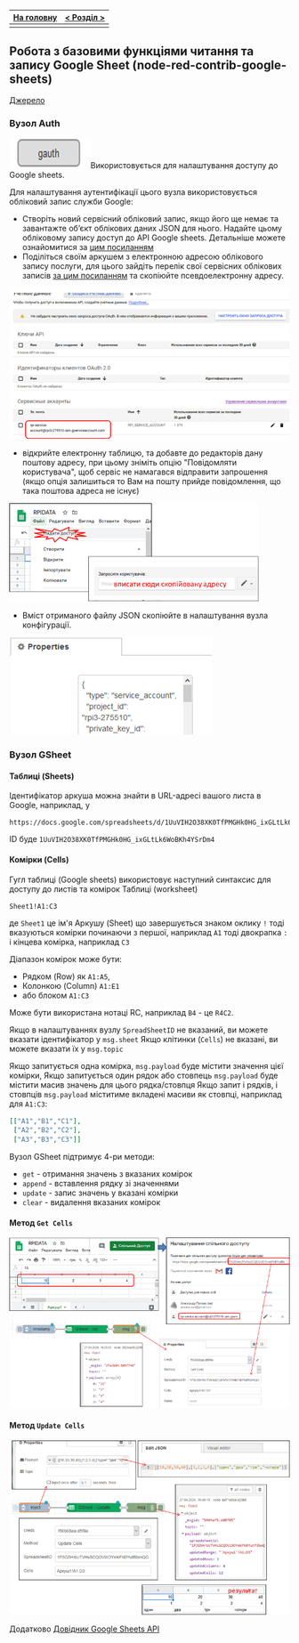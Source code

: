 | [На головну](../) | [ < Розділ > ](README.md) |
| ----------------- | ------------------------- |
|                   |                           |

## Робота з базовими функціями читання та запису Google Sheet (node-red-contrib-google-sheets) 

[Джерело](https://flows.nodered.org/node/node-red-contrib-google-sheets)

### Вузол Auth

![](media/gauth.png)Використовується для налаштування доступу до Google sheets. 

Для налаштування аутентифікації цього вузла використовується обліковий запис служби Google:

- Створіть новий сервісний обліковий запис, якщо його ще немає та завантажте об’єкт облікових даних JSON для нього. Надайте цьому обліковому запису доступ до API Google sheets. Детальніше можете ознайомитися за [цим посиланням](https://pupenasan.github.io/ProgIngContrSystems/%D0%94%D0%BE%D0%B2%D1%96%D0%B4%D0%BD%D0%B8%D0%BA%D0%B8/googleauth.html?fbclid=IwAR0nyEx86eXOWj1xzy8Ddt0KcDc5XC4zw50yGmg8JXoplGPurO4W_6XtZ6A) 
- Поділіться своїм аркушем з електронною адресою облікового запису послуги, для цього зайдіть перелік свої сервісних облікових записів [за цим посиланням](https://console.cloud.google.com/apis/credentials)  та скопіюйте псевдоелектронну адресу.  

![](media/4.png)

- відкрийте електронну таблицю, та добавте до редакторів дану поштову адресу, при цьому зніміть опцію "Повідомляти користувача", щоб сервіс не намагався відправити запрошення (якщо опція залишиться то Вам на пошту прийде повідомлення, що така поштова адреса не існує)

![](media/5.png)

-   Вміст отриманого файлу JSON скопіюйте в налаштування вузла конфігурації. 

![](media/1.png)

### Вузол GSheet

#### Таблиці (Sheets)

Ідентифікатор аркуша можна знайти в URL-адресі вашого листа в Google, наприклад, у

```http
https://docs.google.com/spreadsheets/d/1UuVIH2O38XK0TfPMGHk0HG_ixGLtLk6WoBKh4YSrDm4/edit#gid=0
```

ID буде `1UuVIH2O38XK0TfPMGHk0HG_ixGLtLk6WoBKh4YSrDm4`

#### Комірки (Cells)

Гугл таблиці (Google sheets) використовує наступний синтаксис для доступу до листів та комірок Таблиці (worksheet)

```
Sheet1!A1:C3
```

де `Sheet1` це ім'я Аркушу (Sheet) що завершується знаком оклику `!` тоді вказуються комірки починаючи з першої, наприклад `A1` тоді двокрапка `:` і кінцева комірка, наприклад  `C3`

Діапазон комірок може бути:

- Рядком (Row) як `A1:A5`, 
- Колонкою (Column) `A1:E1` 
- або блоком  `A1:C3`

Може бути використана нотаці RC, наприклад  `B4` - це `R4C2`.

Якщо в налаштуваннях вузлу `SpreadSheetID` не вказаний, ви можете вказати ідентифікатор у `msg.sheet` Якщо клітинки (`Cells`) не вказані, ви можете вказати їх у `msg.topic`     

Якщо запитується одна комірка, `msg.payload` буде містити значення цієї комірки, Якщо запитується один рядок або стовпець `msg.payload` буде містити масив значень для цього рядка/стовпця Якщо запит і рядків, і стовпців `msg.payload` міститиме вкладені масиви як стовпці, наприклад для `A1:C3`:

```json
[["A1","B1","C1"],
 ["A2","B2","C2"],
 ["A3","B3","C3"]]
```

Вузол GSheet підтримує 4-ри методи:

- `get` - отримання значень з вказаних комірок
- `append` - вставлення рядку зі значеннями
- `update` - запис значень у вказані комірки 
- `clear` - видалення вказаних комірок

#### Метод `Get Cells` 

![](media/2.png)

#### Метод `Update Cells`

![](media/3.png) 



Додатково [Довідник Google Sheets API](https://developers.google.com/sheets/api/reference/rest)

